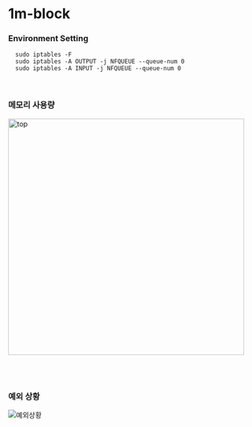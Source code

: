 # 1m-block

### Environment Setting ###
```
  sudo iptables -F
  sudo iptables -A OUTPUT -j NFQUEUE --queue-num 0
  sudo iptables -A INPUT -j NFQUEUE --queue-num 0
```

<br>

### 메모리 사용량 ###

<img width="479" alt="top" src="https://github.com/JungMem/1m-block/assets/108099255/9be982ae-c95b-44f0-9183-78476a841564">

<br><br>

### 예외 상황 ###
![예외상황](https://github.com/JungMem/1m-block/assets/108099255/ac2aacba-d4e5-4de2-9904-49d56427ad6c)
